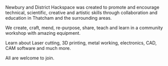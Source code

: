 Newbury and District Hackspace was created to promote and encourage technical, scientific, creative and artistic skills through collaboration and education in Thatcham and the surrounding areas.

We create, craft, mend, re-purpose, share, teach and learn in a community workshop with amazing equipment.

Learn about Laser cutting, 3D printing, metal working, electronics, CAD, CAM software and much more.

All are welcome to join.
